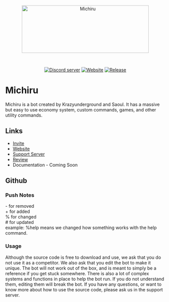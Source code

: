 <div align="center">
  <br />
  <p>
    <a href="http://michiru.mooo.com"><img src="https://github.com/krazyunderground/michiru/blob/main/assets/Banner.png" width="400" height="150" alt="Michiru" /></a>
  </p>
  <br />
  <p>
    <a href="https://top.gg/servers/848707853350862858"><img src="https://img.shields.io/discord/848707853350862858?color=blueviolet&label=Support&logo=discord&logoColor=white&style=plastic" alt="Discord server" /></a>
    <a href="http://michiru.mooo.com/"><img src="https://img.shields.io/website?down_color=critical&down_message=offline&label=Website&logo=googlechrome&logoColor=white&style=plastic&up_color=success&up_message=online&url=http%3A%2F%2Fmichiru.mooo.com%2F" alt="Website" /></a>
    <a href="https://github.com/krazyunderground/michiru/releases"><img src="https://img.shields.io/github/v/release/Krazyunderground/Michiru?color=lightgrey&label=Release&logo=github&style=plastic" alt="Release" /></a>
  </p>
</div>  

# Michiru
Michiru is a bot created by Krazyunderground and Saoul. It has a massive but easy to use economy system, custom commands, games, and other utility commands.  

## Links  

* [Invite](https://bit.ly/michiru-botv2/)
* [Website](http://michiru.mooo.com/)
* [Support Server](https://discord.gg/t9yebSe7jg)
* [Review](https://top.gg/servers/848707853350862858)
* Documentation - Coming Soon

## Github  
### Push Notes  
\- for removed  
\+ for added  
% for changed  
\# for updated  
example: %help means we changed how something works with the help command.  

### Usage
Although the source code is free to download and use, we ask that you do not use it as a competitor. We also ask that you edit the bot to make it unique. The bot will not work out of the box, and is meant to simply be a reference if you get stuck somewhere. There is also a lot of complex systems and functions in place to help the bot run. If you do not understand them, editing them will break the bot. If you have any questions, or want to know more about how to use the source code, please ask us in the support server.
